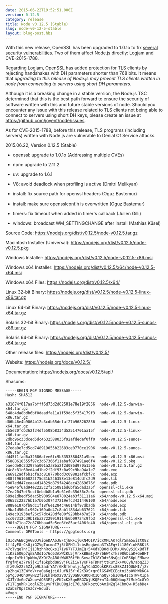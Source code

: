 ```yaml
---
date: 2015-06-22T19:52:51.000Z
version: 0.12.5
category: release
title: Node v0.12.5 (Stable)
slug: node-v0-12-5-stable
layout: blog-post.hbs
---
```


With this new release, OpenSSL has been upgraded to 1.0.1o to fix [several
security vulnerabilities](http://openssl.org/news/secadv_20150611.txt). Two of
them affect Node.js directly: Logjam and CVE-2015-1788.

Regarding Logjam, OpenSSL has added protection for TLS clients by rejecting
handshakes with DH parameters shorter than 768 bits. It means that _upgrading
to this release of Node.js may prevent TLS clients written in node from
connecting to servers using short DH parameters_.

Although it is a breaking change in a stable version, the Node.js TSC
determined that this is the best path forward to ensure the security of
software written with this and future stable versions of node. Should you
encounter any issue with this release related to TLS clients not being able to
connect to servers using short DH keys, please create an issue at
https://github.com/joyent/node/issues.

As for CVE-2015-1788, before this release, TLS programs (including servers)
written with Node.js are vulnerable to Denial Of Service attacks.

2015.06.22, Version 0.12.5 (Stable)

- openssl: upgrade to 1.0.1o (Addressing multiple CVEs)

- npm: upgrade to 2.11.2

- uv: upgrade to 1.6.1

- V8: avoid deadlock when profiling is active (Dmitri Melikyan)

- install: fix source path for openssl headers (Oguz Bastemur)

- install: make sure opensslconf.h is overwritten (Oguz Bastemur)

- timers: fix timeout when added in timer's callback (Julien Gilli)

- windows: broadcast WM_SETTINGCHANGE after install (Mathias Küsel)

Source Code: https://nodejs.org/dist/v0.12.5/node-v0.12.5.tar.gz

Macintosh Installer (Universal): https://nodejs.org/dist/v0.12.5/node-v0.12.5.pkg

Windows Installer: https://nodejs.org/dist/v0.12.5/node-v0.12.5-x86.msi

Windows x64 Installer: https://nodejs.org/dist/v0.12.5/x64/node-v0.12.5-x64.msi

Windows x64 Files: https://nodejs.org/dist/v0.12.5/x64/

Linux 32-bit Binary: https://nodejs.org/dist/v0.12.5/node-v0.12.5-linux-x86.tar.gz

Linux 64-bit Binary: https://nodejs.org/dist/v0.12.5/node-v0.12.5-linux-x64.tar.gz

Solaris 32-bit Binary: https://nodejs.org/dist/v0.12.5/node-v0.12.5-sunos-x86.tar.gz

Solaris 64-bit Binary: https://nodejs.org/dist/v0.12.5/node-v0.12.5-sunos-x64.tar.gz

Other release files: https://nodejs.org/dist/v0.12.5/

Website: https://nodejs.org/docs/v0.12.5/

Documentation: https://nodejs.org/docs/v0.12.5/api/

Shasums:

```
-----BEGIN PGP SIGNED MESSAGE-----
Hash: SHA512

a31674f017aa7bfff6d73d2d62501e78e19f2856  node-v0.12.5-darwin-x64.tar.gz
648c4da8bdb6bf0daadfa11a1f59dc5f354179f3  node-v0.12.5-darwin-x86.tar.gz
d06b46e4b9064b12c3cdb65defaf27b968262856  node-v0.12.5-linux-x64.tar.gz
2b5e20fcb362f34df5508b8334d52514701aa15f  node-v0.12.5-linux-x86.tar.gz
2dbc96c33dced5dc4632588035f92afdedaf0ff0  node-v0.12.5-sunos-x64.tar.gz
27eda0e7cd5cd748919055b22683ce0770ce1906  node-v0.12.5-sunos-x86.tar.gz
dd45f1fad6a32686afee6fc9b3353380481a9bec  node-v0.12.5-x86.msi
f5888618555f97c3d67366f11abaf097491ae6f4  node-v0.12.5.pkg
baecde8c2d297aa001a2a8ba2f2d086d970a13eb  node-v0.12.5.tar.gz
f4c8c81c60ed4ad1be2f2df93c0a99c9ba94a1e7  node.exe
2e6912adf6b1cfa3c818770bcd3c09882afcbf7c  node.exp
e88ff96166822f75d31b246358e13e814ddfc2d9  node.lib
9007edd47eeaa4d14329d879f4248ac42869676f  node.pdb
45e946f6ad94e2225c2f2c5081bd6bfa5dad3a5f  openssl-cli.exe
27ea2047ef5ccf0ebdb8b1a9c61e0c35d36c2c6c  openssl-cli.pdb
689e1dbedf5dac5b900584e878024ab3f31111a6  x64/node-v0.12.5-x64.msi
00652c22276b1e7b0b307437219efc3431446100  x64/node.exe
8888e187bfb8dc1f18f6e1284c46014bf97dbadb  x64/node.exp
c9ba1d50d1c962c169a0d47c8ab1f834ab637621  x64/node.lib
149ec0193bef26c57dc420dfe00f928bb4b7a579  x64/node.pdb
5cc07312c39b18ba27229919114b6b09724c9fb3  x64/openssl-cli.exe
590fb71ca72c876bbaad5e5ee6fe85acf406fe40  x64/openssl-cli.pdb
-----BEGIN PGP SIGNATURE-----
Comment: GPGTools - https://gpgtools.org

iQIcBAEBCgAGBQJViGeDAAoJEFCjBR+IjGKN4OIP/iCxMMLAKTqlrSma5wiztO82
1ff4yE8rCs0jiGZVgTucmaI7j5fGFHJi1sbsBqqAeda3IYAEq+lL180YioHR8KlS
47cTvqeTnjIj1JhzhhRcGxs17IyK7YFJJmEQ+54XdYDB0dHDJM/UXy8ySiCxBdTf
c1Kzi6OGp7qmSAOdIo76q63AxWzKL5jVrxkBBmtyJFr6EW4xTkz98GDLaK+GeBHT
cdpcInYbtJpWNm/8XOfZqAR0tW4HZ6tYHuSxvaZh18YDd+SNsQgLCmR56pLEMkaw
frgfNje37r6jjx1f1GkpbdQHSVjFUZiiwTyKP7eTDMrjttRuYZk+VUCyh/abqZZ3
dfz9Ue22z5ZJyb9L3adrYATrGKBfkhwljcAgYCaGXOokKRZis8BkZJIQUbHI/jZr
/p2hg413EWYoV+ra0a6qjci0JufNJ5Y+02K3XS+qr0lGS4WICEgtni3p0VhWkKO4
ppYgJD4QhQVyH22fi0LklMoX2VO/iyDaNUKHOOHC1QnGQy/5bIGWE4IcSTWFXIpa
hXJT/UmGe7WXup+AQ53E2jzFK2xKX5qnRBGZWjUKQE+nT4o06QNbupZfMckGc8YO
yF1TCguhR+1oglGZbLyvPfCDuD8gJcI76LhDFkoztQbAmiNZql4CbmOw+R5ebDe+
E2abSYUpsCAZCr+Edudl
=Vxgb
-----END PGP SIGNATURE-----
```
